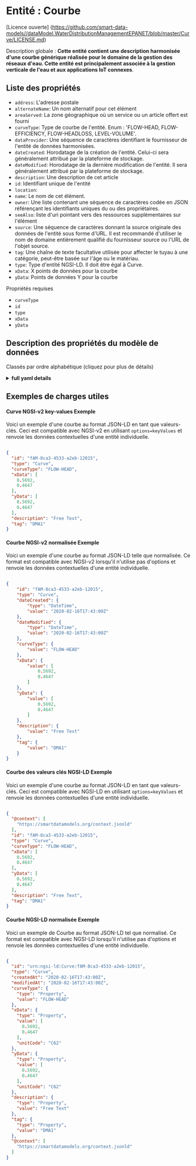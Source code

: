 Entité : Courbe  
===============  
[Licence ouverte] (https://github.com/smart-data-models//dataModel.WaterDistributionManagementEPANET/blob/master/Curve/LICENSE.md)  
Description globale : **Cette entité contient une description harmonisée d'une courbe générique réalisée pour le domaine de la gestion des réseaux d'eau. Cette entité est principalement associée à la gestion verticale de l'eau et aux applications IoT connexes**.  

## Liste des propriétés  

- `address`: L'adresse postale  - `alternateName`: Un nom alternatif pour cet élément  - `areaServed`: La zone géographique où un service ou un article offert est fourni  - `curveType`: Type de courbe de l'entité. Enum : 'FLOW-HEAD, FLOW-EFFICIENCY, FLOW-HEADLOSS, LEVEL-VOLUME'.  - `dataProvider`: Une séquence de caractères identifiant le fournisseur de l'entité de données harmonisées.  - `dateCreated`: Horodatage de la création de l'entité. Celui-ci sera généralement attribué par la plateforme de stockage.  - `dateModified`: Horodatage de la dernière modification de l'entité. Il sera généralement attribué par la plateforme de stockage.  - `description`: Une description de cet article  - `id`: Identifiant unique de l'entité  - `location`:   - `name`: Le nom de cet élément.  - `owner`: Une liste contenant une séquence de caractères codée en JSON référençant les identifiants uniques du ou des propriétaires.  - `seeAlso`: liste d'uri pointant vers des ressources supplémentaires sur l'élément  - `source`: Une séquence de caractères donnant la source originale des données de l'entité sous forme d'URL. Il est recommandé d'utiliser le nom de domaine entièrement qualifié du fournisseur source ou l'URL de l'objet source.  - `tag`: Une chaîne de texte facultative utilisée pour affecter le tuyau à une catégorie, peut-être basée sur l'âge ou le matériau.  - `type`: Type d'entité NGSI-LD. Il doit être égal à Curve.  - `xData`: X points de données pour la courbe  - `yData`: Points de données Y pour la courbe    
Propriétés requises  
- `curveType`  - `id`  - `type`  - `xData`  - `yData`  ## Description des propriétés du modèle de données  
Classés par ordre alphabétique (cliquez pour plus de détails)  
<details><summary><strong>full yaml details</strong></summary>    
```yaml  
Curve:    
  description: 'This entity contains a harmonised description of a generic curve made for the Water Network Management domain. This entity is primarily associated with the water management vertical and related IoT applications.'    
  properties:    
    address:    
      description: 'The mailing address'    
      properties:    
        addressCountry:    
          description: 'Property. The country. For example, Spain. Model:''https://schema.org/addressCountry'''    
          type: string    
        addressLocality:    
          description: 'Property. The locality in which the street address is, and which is in the region. Model:''https://schema.org/addressLocality'''    
          type: string    
        addressRegion:    
          description: 'Property. The region in which the locality is, and which is in the country. Model:''https://schema.org/addressRegion'''    
          type: string    
        areaServed:    
          description: 'Property. The geographic area where a service or offered item is provided. Model:''https://schema.org/areaServed'''    
          type: string    
        postOfficeBoxNumber:    
          description: 'Property. The post office box number for PO box addresses. For example, Spain. Model:''https://schema.org/postOfficeBoxNumber'''    
          type: string    
        postalCode:    
          description: 'Property. The postal code. For example, Spain. Model:''https://schema.org/https://schema.org/postalCode'''    
          type: string    
        streetAddress:    
          description: 'Property. The street address. Model:''https://schema.org/streetAddress'''    
          type: string    
      type: Property    
      x-ngsi:    
        model: https://schema.org/address    
    alternateName:    
      description: 'An alternative name for this item'    
      type: Property    
    areaServed:    
      description: 'The geographic area where a service or offered item is provided'    
      type: Property    
      x-ngsi:    
        model: https://schema.org/Text    
    curveType:    
      description: 'Entity''s curve type. Enum:''FLOW-HEAD, FLOW-EFFICIENCY, FLOW-HEADLOSS, LEVEL-VOLUME'''    
      enum:    
        - FLOW-HEAD    
        - FLOW-EFFICIENCY    
        - FLOW-HEADLOSS    
        - LEVEL-VOLUME    
      type: Property    
    dataProvider:    
      description: 'A sequence of characters identifying the provider of the harmonised data entity.'    
      type: Property    
    dateCreated:    
      description: 'Entity creation timestamp. This will usually be allocated by the storage platform.'    
      format: date-time    
      type: Property    
    dateModified:    
      description: 'Timestamp of the last modification of the entity. This will usually be allocated by the storage platform.'    
      format: date-time    
      type: Property    
    description:    
      description: 'A description of this item'    
      type: Property    
    id:    
      anyOf: &curve_-_properties_-_owner_-_items_-_anyof    
        - description: 'Property. Identifier format of any NGSI entity'    
          maxLength: 256    
          minLength: 1    
          pattern: ^[\w\-\.\{\}\$\+\*\[\]`|~^@!,:\\]+$    
          type: string    
        - description: 'Property. Identifier format of any NGSI entity'    
          format: uri    
          type: string    
      description: 'Unique identifier of the entity'    
      type: Property    
    location:    
      $id: https://geojson.org/schema/Geometry.json    
      $schema: "http://json-schema.org/draft-07/schema#"    
      oneOf:    
        - properties:    
            bbox:    
              items:    
                type: number    
              minItems: 4    
              type: array    
            coordinates:    
              items:    
                type: number    
              minItems: 2    
              type: array    
            type:    
              enum:    
                - Point    
              type: string    
          required:    
            - type    
            - coordinates    
          title: 'GeoJSON Point'    
          type: object    
        - properties:    
            bbox:    
              items:    
                type: number    
              minItems: 4    
              type: array    
            coordinates:    
              items:    
                items:    
                  type: number    
                minItems: 2    
                type: array    
              minItems: 2    
              type: array    
            type:    
              enum:    
                - LineString    
              type: string    
          required:    
            - type    
            - coordinates    
          title: 'GeoJSON LineString'    
          type: object    
        - properties:    
            bbox:    
              items:    
                type: number    
              minItems: 4    
              type: array    
            coordinates:    
              items:    
                items:    
                  items:    
                    type: number    
                  minItems: 2    
                  type: array    
                minItems: 4    
                type: array    
              type: array    
            type:    
              enum:    
                - Polygon    
              type: string    
          required:    
            - type    
            - coordinates    
          title: 'GeoJSON Polygon'    
          type: object    
        - properties:    
            bbox:    
              items:    
                type: number    
              minItems: 4    
              type: array    
            coordinates:    
              items:    
                items:    
                  type: number    
                minItems: 2    
                type: array    
              type: array    
            type:    
              enum:    
                - MultiPoint    
              type: string    
          required:    
            - type    
            - coordinates    
          title: 'GeoJSON MultiPoint'    
          type: object    
        - properties:    
            bbox:    
              items:    
                type: number    
              minItems: 4    
              type: array    
            coordinates:    
              items:    
                items:    
                  items:    
                    type: number    
                  minItems: 2    
                  type: array    
                minItems: 2    
                type: array    
              type: array    
            type:    
              enum:    
                - MultiLineString    
              type: string    
          required:    
            - type    
            - coordinates    
          title: 'GeoJSON MultiLineString'    
          type: object    
        - properties:    
            bbox:    
              items:    
                type: number    
              minItems: 4    
              type: array    
            coordinates:    
              items:    
                items:    
                  items:    
                    items:    
                      type: number    
                    minItems: 2    
                    type: array    
                  minItems: 4    
                  type: array    
                type: array    
              type: array    
            type:    
              enum:    
                - MultiPolygon    
              type: string    
          required:    
            - type    
            - coordinates    
          title: 'GeoJSON MultiPolygon'    
          type: object    
      title: 'GeoJSON Geometry'    
    name:    
      description: 'The name of this item.'    
      type: Property    
    owner:    
      description: 'A List containing a JSON encoded sequence of characters referencing the unique Ids of the owner(s)'    
      items:    
        anyOf: *curve_-_properties_-_owner_-_items_-_anyof    
        description: 'Property. Unique identifier of the entity'    
      type: Property    
    seeAlso:    
      description: 'list of uri pointing to additional resources about the item'    
      oneOf:    
        - items:    
            - format: uri    
              type: string    
          minItems: 1    
          type: array    
        - format: uri    
          type: string    
      type: Property    
    source:    
      description: 'A sequence of characters giving the original source of the entity data as a URL. Recommended to be the fully qualified domain name of the source provider, or the URL to the source object.'    
      type: Property    
    tag:    
      description: 'An optional text string used to assign the pipe to a category, perhaps one based on age or material'    
      type: Property    
      x-ngsi:    
        model: https://schema.org/Text    
    type:    
      description: 'NGSI-LD Entity Type. It must be equal to Curve.'    
      enum:    
        - Curve    
      type: Property    
    xData:    
      description: 'X data points for the curve'    
      items:    
        type: number    
      type: Property    
    yData:    
      description: 'Y data points for the curve'    
      items:    
        type: number    
      type: Property    
  required:    
    - id    
    - type    
    - curveType    
    - xData    
    - yData    
  type: object    
```  
</details>    
## Exemples de charges utiles  
#### Curve NGSI-v2 key-values Exemple  
Voici un exemple d'une courbe au format JSON-LD en tant que valeurs-clés. Ceci est compatible avec NGSI-v2 en utilisant `options=keyValues` et renvoie les données contextuelles d'une entité individuelle.  
```json  
{  
  "id": "fAM-8ca3-4533-a2eb-12015",  
  "type": "Curve",  
  "curveType": "FLOW-HEAD",  
  "xData": [  
    0.5692,  
    0.4647  
  ],  
  "yData": [  
    0.5692,  
    0.4647  
  ],  
  "description": "Free Text",  
  "tag": "DMA1"  
}  
```  
#### Courbe NGSI-v2 normalisée Exemple  
Voici un exemple d'une courbe au format JSON-LD telle que normalisée. Ce format est compatible avec NGSI-v2 lorsqu'il n'utilise pas d'options et renvoie les données contextuelles d'une entité individuelle.  
```json  
{  
    "id": "fAM-8ca3-4533-a2eb-12015",  
    "type": "Curve",  
    "dateCreated": {  
        "type": "DateTime",  
        "value": "2020-02-16T17:43:00Z"  
    },  
    "dateModified": {  
        "type": "DateTime",  
        "value": "2020-02-16T17:43:00Z"  
    },  
    "curveType": {  
        "value": "FLOW-HEAD"  
    },  
    "xData": {  
        "value": [  
            0.5692,  
            0.4647  
        ]  
    },  
    "yData": {  
        "value": [  
            0.5692,  
            0.4647  
        ]  
    },  
    "description": {  
        "value": "Free Text"  
    },  
    "tag": {  
        "value": "DMA1"  
    }  
}  
```  
#### Courbe des valeurs clés NGSI-LD Exemple  
Voici un exemple d'une courbe au format JSON-LD en tant que valeurs-clés. Ceci est compatible avec NGSI-LD en utilisant `options=keyValues` et renvoie les données contextuelles d'une entité individuelle.  
```json  
{  
  "@context": [  
    "https://smartdatamodels.org/context.jsonld"  
  ],  
  "id": "fAM-8ca3-4533-a2eb-12015",  
  "type": "Curve",  
  "curveType": "FLOW-HEAD",  
  "xData": [  
    0.5692,  
    0.4647  
  ],  
  "yData": [  
    0.5692,  
    0.4647  
  ],  
  "description": "Free Text",  
  "tag": "DMA1"  
}  
```  
#### Courbe NGSI-LD normalisée Exemple  
Voici un exemple de Courbe au format JSON-LD tel que normalisé. Ce format est compatible avec NGSI-LD lorsqu'il n'utilise pas d'options et renvoie les données contextuelles d'une entité individuelle.  
```json  
{  
  "id": "urn:ngsi-ld:Curve:fAM-8ca3-4533-a2eb-12015",  
  "type": "Curve",  
  "createdAt": "2020-02-16T17:43:00Z",  
  "modifiedAt": "2020-02-16T17:43:00Z",  
  "curveType": {  
    "type": "Property",  
    "value": "FLOW-HEAD"  
  },  
  "xData": {  
    "type": "Property",  
    "value": [  
      0.5692,  
      0.4647  
    ],  
    "unitCode": "C62"  
  },  
  "yData": {  
    "type": "Property",  
    "value": [  
      0.5692,  
      0.4647  
    ],  
    "unitCode": "C62"  
  },  
  "description": {  
    "type": "Property",  
    "value": "Free Text"  
  },  
  "tag": {  
    "type": "Property",  
    "value": "DMA1"  
  },  
  "@context": [  
    "https://smartdatamodels.org/context.jsonld"  
  ]  
}  
```  
